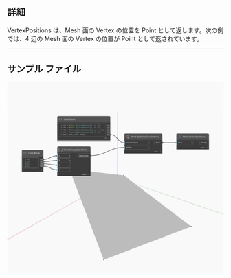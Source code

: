 ## 詳細
VertexPositions は、Mesh 面の Vertex の位置を Point として返します。次の例では、4 辺の Mesh 面の Vertex の位置が Point として返されています。
___
## サンプル ファイル

![VertexPositions](./Autodesk.DesignScript.Geometry.Mesh.VertexPositions_img.jpg)

